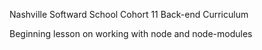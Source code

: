 Nashville Softward School Cohort 11 Back-end Curriculum

Beginning lesson on working with node and node-modules
